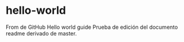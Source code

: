 # hello-world
From de GitHub Hello world guide
Prueba de edición del documento readme derivado de master.
